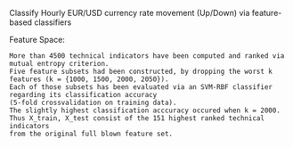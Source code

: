 Classify Hourly EUR/USD currency rate movement (Up/Down) via feature-based classifiers

Feature Space:

    More than 4500 technical indicators have been computed and ranked via mutual entropy criterion.
    Five feature subsets had been constructed, by dropping the worst k features (k = {1000, 1500, 2000, 2050}).  
    Each of those subsets has been evaluated via an SVM-RBF classifier regarding its classification accuracy
    (5-fold crossvalidation on training data).
    The slightly highest classification acccuracy occured when k = 2000.
    Thus X_train, X_test consist of the 151 highest ranked technical indicators 
    from the original full blown feature set.



